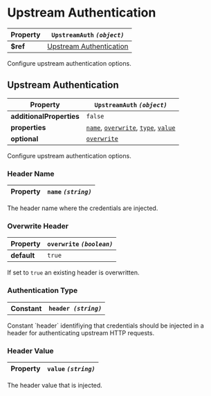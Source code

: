 
# Upstream Authentication

| Property | `UpstreamAuth` *`(object)`* |
 | --- | --- |
| **$ref** | [Upstream Authentication](#upstream-authentication) |

Configure upstream authentication options.


## Upstream Authentication

| Property | `UpstreamAuth` *`(object)`* |
 | --- | --- |
| **additionalProperties** | `false` |
| **properties** | [`name`](#header-name), [`overwrite`](#overwrite-header), [`type`](#authentication-type), [`value`](#header-value) |
| **optional** | [`overwrite`](#overwrite-header) |

Configure upstream authentication options.


### Header Name

| Property | `name` *`(string)`* |
 | --- | --- |

The header name where the credentials are injected.


### Overwrite Header

| Property | `overwrite` *`(boolean)`* |
 | --- | --- |
| **default** | `true` |

If set to `true` an existing header is overwritten.


### Authentication Type

<table><tr><th>Constant</th><th><code>header <i>(string)</i></code></th></tr></table>
Constant `header` identifiying that credentials should be injected in a header for authenticating upstream HTTP requests.


### Header Value

| Property | `value` *`(string)`* |
 | --- | --- |

The header value that is injected.

